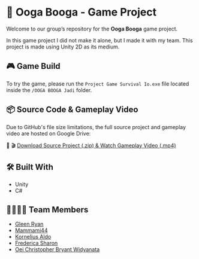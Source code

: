 # 🦍 Ooga Booga - Game Project

Welcome to our group’s repository for the **Ooga Booga** game project.

In this game project I did not make it alone, but I made it with my team. This project is made using Unity 2D as its medium.

## 🎮 Game Build
To try the game, please run the `Project Game Survival Io.exe` file located inside the `/OOGA BOOGA Jadi` folder.

## 📦 Source Code & Gameplay Video
Due to GitHub's file size limitations, the full source project and gameplay video are hosted on Google Drive:

🔗 🎬 [Download Source Project (.zip) & Watch Gameplay Video (.mp4)](https://drive.google.com/drive/folders/15qpV6Ub0VVx3PrrXG97wZPF93WLR66si?usp=sharing)

## 🛠️ Built With
- Unity
- C#

## 👨‍👩‍👧‍👦 Team Members
- [Gleen Ryan](https://github.com/Gleenryan)
- [Mammami44](https://github.com/mammami44)
- [Kornelius Aldo](https://github.com/korneliusztx)
- [Frederica Sharon](https://www.instagram.com/fredericasharon/)
- [Oei Christopher Bryant Widyanata](https://github.com/OCBryantW)
